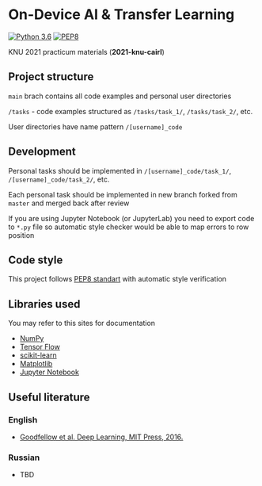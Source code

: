 # On-Device AI & Transfer Learning

[![Python 3.6](https://img.shields.io/badge/python-3.6-blue.svg)](https://www.python.org/downloads/release/python-360/)
[![PEP8](https://img.shields.io/badge/code%20style-pep8-orange.svg)](https://www.python.org/dev/peps/pep-0008/)


KNU 2021 practicum materials (<b>2021-knu-cairl</b>)

## Project structure

`main` brach contains all code examples and personal user directories

`/tasks` - code examples structured as `/tasks/task_1/`, `/tasks/task_2/`, etc.

User directories have name pattern `/[username]_code`

## Development

Personal tasks should be implemented in `/[username]_code/task_1/`, `/[username]_code/task_2/`, etc.

Each personal task should be implemented in new branch forked from `master` and merged back after review

If you are using Jupyter Notebook (or JupyterLab) you need to export code to `*.py` file so automatic style checker would be able to map errors to row position

## Code style

This project follows [PEP8 standart](https://www.python.org/dev/peps/pep-0008/) with automatic style verification 

## Libraries used
You may refer to this sites for documentation

- [NumPy](https://numpy.org/)
- [Tensor Flow](https://www.tensorflow.org/)
- [scikit-learn](https://scikit-learn.org/stable/)
- [Matplotlib](https://matplotlib.org/)
- [Jupyter Notebook](https://jupyter.org/)

## Useful literature

### English
- [Goodfellow et al. Deep Learning, MIT Press, 2016.](https://www.deeplearningbook.org/)

### Russian
- TBD
